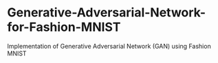 # Generative-Adversarial-Network-for-Fashion-MNIST
Implementation of Generative Adversarial Network (GAN) using Fashion MNIST
